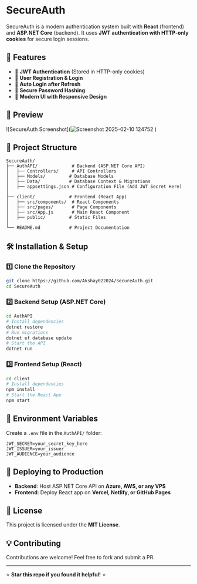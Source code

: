 # SecureAuth


SecureAuth is a modern authentication system built with **React** (frontend) and **ASP.NET Core** (backend). It uses **JWT authentication with HTTP-only cookies** for secure login sessions.

## 🚀 Features
- 🔐 **JWT Authentication** (Stored in HTTP-only cookies)
- 📝 **User Registration & Login**
- 🔄 **Auto Login after Refresh**
- 🔑 **Secure Password Hashing**
- 🎨 **Modern UI with Responsive Design**

## 📸 Preview
![SecureAuth Screenshot](![Screenshot 2025-02-10 124752](https://github.com/user-attachments/assets/c1130408-a85a-469f-aa6f-779765079c4f)
)  

## 📂 Project Structure
```
SecureAuth/
├── AuthAPI/             # Backend (ASP.NET Core API)
│   ├── Controllers/     # API Controllers
│   ├── Models/         # Database Models
│   ├── Data/           # Database Context & Migrations
│   ├── appsettings.json # Configuration File (Add JWT Secret Here)
│
├── client/             # Frontend (React App)
│   ├── src/components/  # React Components
│   ├── src/pages/       # Page Components
│   ├── src/App.js       # Main React Component
│   ├── public/         # Static Files
│
└── README.md           # Project Documentation
```

## 🛠 Installation & Setup
### 1️⃣ Clone the Repository
```sh
git clone https://github.com/Akshay022024/SecureAuth.git
cd SecureAuth
```

### 2️⃣ Backend Setup (ASP.NET Core)
```sh
cd AuthAPI
# Install dependencies
dotnet restore
# Run migrations
dotnet ef database update
# Start the API
dotnet run
```

### 3️⃣ Frontend Setup (React)
```sh
cd client
# Install dependencies
npm install
# Start the React App
npm start
```

## 🔑 Environment Variables
Create a `.env` file in the `AuthAPI/` folder:
```env
JWT_SECRET=your_secret_key_here
JWT_ISSUER=your_issuer
JWT_AUDIENCE=your_audience
```

## 🚀 Deploying to Production
- **Backend**: Host ASP.NET Core API on **Azure, AWS, or any VPS**
- **Frontend**: Deploy React app on **Vercel, Netlify, or GitHub Pages**

## 📜 License
This project is licensed under the **MIT License**.

## 💡 Contributing
Contributions are welcome! Feel free to fork and submit a PR.

---

⭐ **Star this repo if you found it helpful!** ⭐

